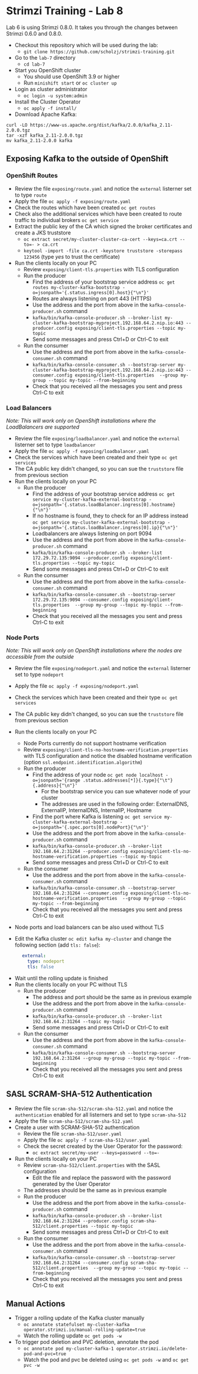 # Strimzi Training - Lab 8

Lab 6 is using Strimzi 0.8.0. It takes you through the changes between Strimzi 0.6.0 and 0.8.0.

* Checkout this repository which will be used during the lab:
  * `git clone https://github.com/scholzj/strimzi-training.git`
* Go to the `lab-7` directory
  * `cd lab-7`
* Start you OpenShift cluster
  * You should use OpenShift 3.9 or higher
  * Run `minishift start` or `oc cluster up`
* Login as cluster administrator
  * `oc login -u system:admin`
* Install the Cluster Operator
  * `oc apply -f install/`
* Download Apache Kafka:

```
curl -LO https://www-us.apache.org/dist/kafka/2.0.0/kafka_2.11-2.0.0.tgz
tar -xzf kafka_2.11-2.0.0.tgz
mv kafka_2.11-2.0.0 kafka
```

## Exposing Kafka to the outside of OpenShift

### OpenShift Routes

* Review the file `exposing/route.yaml` and notice the `external` listerner set to type `route`
* Apply the file `oc apply -f exposing/route.yaml`
* Check the routes which have been created `oc get routes`
* Check also the additional services which have been created to route traffic to individual brokers `oc get service`
* Extract the public key of the CA which signed the broker certificates and create a JKS truststore
  * `oc extract secret/my-cluster-cluster-ca-cert --keys=ca.crt --to=- > ca.crt`
  * `keytool -import -file ca.crt -keystore truststore -storepass 123456` (type _yes_ to trust the certificate)
* Run the clients locally on your PC
  * Review `exposing/client-tls.properties` with TLS configuration
  * Run the producer 
    * Find the address of your bootstrap service address `oc get routes my-cluster-kafka-bootstrap -o=jsonpath='{.status.ingress[0].host}{"\n"}'`
    * Routes are always listening on port 443 (HTTPS)
    * Use the address and the port from above in the `kafka-console-producer.sh` command
    * `kafka/bin/kafka-console-producer.sh --broker-list my-cluster-kafka-bootstrap-myproject.192.168.64.2.nip.io:443 --producer.config exposing/client-tls.properties --topic my-topic`
    * Send some messages and press Ctrl+D or Ctrl-C to exit
  * Run the consumer 
    * Use the address and the port from above in the `kafka-console-consumer.sh` command
    * `kafka/bin/kafka-console-consumer.sh --bootstrap-server my-cluster-kafka-bootstrap-myproject.192.168.64.2.nip.io:443 --consumer.config exposing/client-tls.properties  --group my-group --topic my-topic --from-beginning`
    * Check that you received all the messages you sent and press Ctrl-C to exit

### Load Balancers

_Note: This will work only on OpenShift installations where the LoadBalancers are supported_

* Review the file `exposing/loadbalancer.yaml` and notice the `external` listerner set to type `loadbalancer`
* Apply the file `oc apply -f exposing/loadbalancer.yaml`
* Check the services which have been created and their type `oc get services`
* The CA public key didn't changed, so you can sue the `truststore` file from previous section
* Run the clients locally on your PC
  * Run the producer 
    * Find the address of your bootstrap service address `oc get service my-cluster-kafka-external-bootstrap -o=jsonpath='{.status.loadBalancer.ingress[0].hostname}{"\n"}'`
    * If no hostname is found, they to check for an IP address instead `oc get service my-cluster-kafka-external-bootstrap -o=jsonpath='{.status.loadBalancer.ingress[0].ip}{"\n"}'`
    * Loadbalancers are always listening on port 9094
    * Use the address and the port from above in the `kafka-console-producer.sh` command
    * `kafka/bin/kafka-console-producer.sh --broker-list 172.29.72.135:9094 --producer.config exposing/client-tls.properties --topic my-topic`
    * Send some messages and press Ctrl+D or Ctrl-C to exit
  * Run the consumer 
    * Use the address and the port from above in the `kafka-console-consumer.sh` command
    * `kafka/bin/kafka-console-consumer.sh --bootstrap-server 172.29.72.135:9094 --consumer.config exposing/client-tls.properties  --group my-group --topic my-topic --from-beginning`
    * Check that you received all the messages you sent and press Ctrl-C to exit

### Node Ports

_Note: This will work only on OpenShift installations where the nodes are accessible from the outside_

* Review the file `exposing/nodeport.yaml` and notice the `external` listerner set to type `nodeport`
* Apply the file `oc apply -f exposing/nodeport.yaml`
* Check the services which have been created and their type `oc get services`
* The CA public key didn't changed, so you can sue the `truststore` file from previous section
* Run the clients locally on your PC
  * Node Ports currently do not support hostname verification
  * Review `exposing/client-tls-no-hostname-verification.properties` with TLS configuration and notice the disabled hostname verification (option `ssl.endpoint.identification.algorithm`)
  * Run the producer 
    * Find the address of your node `oc get node localhost -o=jsonpath='{range .status.addresses[*]}{.type}{"\t"}{.address}{"\n"}'`
      * For the bootstrap service you can sue whatever node of your cluster
      * The addresses are used in the following order: ExternalDNS, ExternalIP, InternalDNS, InternalIP, Hostname
    * Find the port where Kafka is listening `oc get service my-cluster-kafka-external-bootstrap -o=jsonpath='{.spec.ports[0].nodePort}{"\n"}'`
    * Use the address and the port from above in the `kafka-console-producer.sh` command
    * `kafka/bin/kafka-console-producer.sh --broker-list 192.168.64.2:31264 --producer.config exposing/client-tls-no-hostname-verification.properties --topic my-topic`
    * Send some messages and press Ctrl+D or Ctrl-C to exit
  * Run the consumer 
    * Use the address and the port from above in the `kafka-console-consumer.sh` command
    * `kafka/bin/kafka-console-consumer.sh --bootstrap-server 192.168.64.2:31264 --consumer.config exposing/client-tls-no-hostname-verification.properties  --group my-group --topic my-topic --from-beginning`
    * Check that you received all the messages you sent and press Ctrl-C to exit

* Node ports and load balancers can be also used without TLS
* Edit the Kafka cluster `oc edit kafka my-cluster` and change the following section (add `tls: false`):

```yaml
      external:
        type: nodeport
        tls: false
```

* Wait until the rolling update is finished
* Run the clients locally on your PC without TLS
  * Run the producer 
    * The address and port should be the same as in previous example
    * Use the address and the port from above in the `kafka-console-producer.sh` command
    * `kafka/bin/kafka-console-producer.sh --broker-list 192.168.64.2:31264 --topic my-topic`
    * Send some messages and press Ctrl+D or Ctrl-C to exit
  * Run the consumer 
    * Use the address and the port from above in the `kafka-console-consumer.sh` command
    * `kafka/bin/kafka-console-consumer.sh --bootstrap-server 192.168.64.2:31264 --group my-group --topic my-topic --from-beginning`
    * Check that you received all the messages you sent and press Ctrl-C to exit

## SASL SCRAM-SHA-512 Authentication

* Review the file `scram-sha-512/scram-sha-512.yaml` and notice the `authentication` enabled for all listerners and set to type `scram-sha-512`
* Apply the file `scram-sha-512/scram-sha-512.yaml`
* Create a user with SCRAM-SHA-512 authentication
  * Review the file `scram-sha-512/user.yaml`
  * Apply the file `oc apply -f scram-sha-512/user.yaml`
  * Check the secret created by the User Operator for the password:
    * `oc extract secret/my-user --keys=password --to=-`
* Run the clients locally on your PC
  * Review `scram-sha-512/client.properties` with the SASL configuration
    * Edit the file and replace the password with the password generated by the User Operator
  * The addresses should be the same as in previous example
  * Run the producer  
    * Use the address and the port from above in the `kafka-console-producer.sh` command
    * `kafka/bin/kafka-console-producer.sh --broker-list 192.168.64.2:31264 --producer.config scram-sha-512/client.properties --topic my-topic`
    * Send some messages and press Ctrl+D or Ctrl-C to exit
  * Run the consumer 
    * Use the address and the port from above in the `kafka-console-consumer.sh` command
    * `kafka/bin/kafka-console-consumer.sh --bootstrap-server 192.168.64.2:31264 --consumer.config scram-sha-512/client.properties  --group my-group --topic my-topic --from-beginning`
    * Check that you received all the messages you sent and press Ctrl-C to exit

## Manual Actions

* Trigger a rolling update of the Kafka cluster manually
  * `oc annotate statefulset my-cluster-kafka operator.strimzi.io/manual-rolling-update=true`
  * Watch the rolling update `oc get pods -w`
* To trigger pod deletion and PVC deletion, annotate the pod
  * `oc annotate pod my-cluster-kafka-1 operator.strimzi.io/delete-pod-and-pvc=true`
  * Watch the pod and pvc be deleted using `oc get pods -w` and `oc get pvc -w`